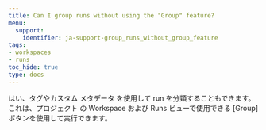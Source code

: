 ```yaml
---
title: Can I group runs without using the "Group" feature?
menu:
  support:
    identifier: ja-support-group_runs_without_group_feature
tags:
- workspaces
- runs
toc_hide: true
type: docs
---
```


はい、タグやカスタム メタデータ を使用して run を分類することもできます。これは、プロジェクト の Workspace および Runs ビューで使用できる [Group] ボタンを使用して実行できます。
